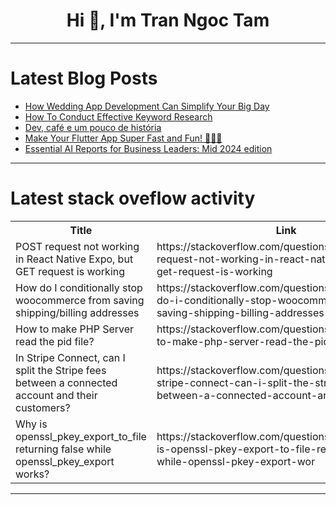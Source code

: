<h1 align="center">Hi 👋, I'm Tran Ngoc Tam</h1>

---

# Latest Blog Posts 
<!-- BLOG-POST-LIST:START -->
- [How Wedding App Development Can Simplify Your Big Day](https://dev.to/chariesdevil/how-wedding-app-development-can-simplify-your-big-day-o5j)
- [How To Conduct Effective Keyword Research](https://dev.to/rohiturane/how-to-conduct-effective-keyword-research-452f)
- [Dev, café e um pouco de história](https://dev.to/paulocavalcante/dev-cafe-e-um-pouco-de-historia-1mn5)
- [Make Your Flutter App Super Fast and Fun! 🚀🐱‍🏍](https://dev.to/angerick05/make-your-flutter-app-super-fast-and-fun-2na7)
- [Essential AI Reports for Business Leaders: Mid 2024 edition](https://dev.to/iwooky/essential-ai-reports-for-business-leaders-mid-2024-edition-3a2d)
<!-- BLOG-POST-LIST:END -->

---

# Latest stack oveflow activity
<table>
  <tr><th>Title</th><th>Link</th></tr>
  <!-- STACKOVERFLOW:START --><tr><td>POST request not working in React Native Expo, but GET request is working</td><td>https://stackoverflow.com/questions/78754686/post-request-not-working-in-react-native-expo-but-get-request-is-working</td></tr><tr><td>How do I conditionally stop woocommerce from saving shipping/billing addresses</td><td>https://stackoverflow.com/questions/78754654/how-do-i-conditionally-stop-woocommerce-from-saving-shipping-billing-addresses</td></tr><tr><td>How to make PHP Server read the pid file?</td><td>https://stackoverflow.com/questions/78754585/how-to-make-php-server-read-the-pid-file</td></tr><tr><td>In Stripe Connect, can I split the Stripe fees between a connected account and their customers?</td><td>https://stackoverflow.com/questions/78754507/in-stripe-connect-can-i-split-the-stripe-fees-between-a-connected-account-and-t</td></tr><tr><td>Why is openssl_pkey_export_to_file returning false while openssl_pkey_export works?</td><td>https://stackoverflow.com/questions/78754237/why-is-openssl-pkey-export-to-file-returning-false-while-openssl-pkey-export-wor</td></tr><!-- STACKOVERFLOW:END -->
</table>

---


